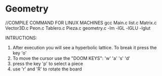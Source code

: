 # Geometry

//COMPILE COMMAND FOR LINUX MACHINES
gcc Main.c list.c Matrix.c Vector3D.c Peon.c Tablero.c Pieza.c geometry.c -lm -lGL -lGLU -lglut



INTRUCTIONS:

1. After execution you will see a hyperbolic lattice. To break it press the key 'o'
2. To move the cursor use the "DOOM KEYS": 'w'  'a' 's' 'd'
3. press the key 'p' to select a piece
4. use 'r' and 'R' to rotate the board
